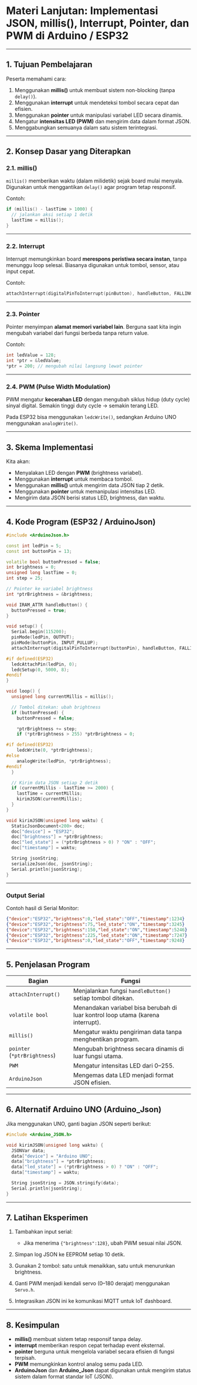 # Materi Lanjutan: Implementasi JSON, millis(), Interrupt, Pointer, dan PWM di Arduino / ESP32

---

## 1. Tujuan Pembelajaran

Peserta memahami cara:

1. Menggunakan **millis()** untuk membuat sistem non-blocking (tanpa `delay()`).
2. Menggunakan **interrupt** untuk mendeteksi tombol secara cepat dan efisien.
3. Menggunakan **pointer** untuk manipulasi variabel LED secara dinamis.
4. Mengatur **intensitas LED (PWM)** dan mengirim data dalam format JSON.
5. Menggabungkan semuanya dalam satu sistem terintegrasi.

---

## 2. Konsep Dasar yang Diterapkan

### 2.1. millis()

`millis()` memberikan waktu (dalam milidetik) sejak board mulai menyala.
Digunakan untuk menggantikan `delay()` agar program tetap responsif.

Contoh:

```cpp
if (millis() - lastTime > 1000) {
  // jalankan aksi setiap 1 detik
  lastTime = millis();
}
```

---

### 2.2. Interrupt

Interrupt memungkinkan board **merespons peristiwa secara instan**, tanpa menunggu loop selesai.
Biasanya digunakan untuk tombol, sensor, atau input cepat.

Contoh:

```cpp
attachInterrupt(digitalPinToInterrupt(pinButton), handleButton, FALLING);
```

---

### 2.3. Pointer

Pointer menyimpan **alamat memori variabel lain**.
Berguna saat kita ingin mengubah variabel dari fungsi berbeda tanpa return value.

Contoh:

```cpp
int ledValue = 128;
int *ptr = &ledValue;
*ptr = 200; // mengubah nilai langsung lewat pointer
```

---

### 2.4. PWM (Pulse Width Modulation)

PWM mengatur **kecerahan LED** dengan mengubah siklus hidup (duty cycle) sinyal digital.
Semakin tinggi duty cycle → semakin terang LED.

Pada ESP32 bisa menggunakan `ledcWrite()`, sedangkan Arduino UNO menggunakan `analogWrite()`.

---

## 3. Skema Implementasi

Kita akan:

* Menyalakan LED dengan **PWM** (brightness variabel).
* Menggunakan **interrupt** untuk membaca tombol.
* Menggunakan **millis()** untuk mengirim data JSON tiap 2 detik.
* Menggunakan **pointer** untuk memanipulasi intensitas LED.
* Mengirim data JSON berisi status LED, brightness, dan waktu.

---

## 4. Kode Program (ESP32 / ArduinoJson)

```cpp
#include <ArduinoJson.h>

const int ledPin = 5;
const int buttonPin = 13;

volatile bool buttonPressed = false;
int brightness = 0;
unsigned long lastTime = 0;
int step = 25;

// Pointer ke variabel brightness
int *ptrBrightness = &brightness;

void IRAM_ATTR handleButton() {
  buttonPressed = true;
}

void setup() {
  Serial.begin(115200);
  pinMode(ledPin, OUTPUT);
  pinMode(buttonPin, INPUT_PULLUP);
  attachInterrupt(digitalPinToInterrupt(buttonPin), handleButton, FALLING);

#if defined(ESP32)
  ledcAttachPin(ledPin, 0);
  ledcSetup(0, 5000, 8);
#endif
}

void loop() {
  unsigned long currentMillis = millis();

  // Tombol ditekan: ubah brightness
  if (buttonPressed) {
    buttonPressed = false;

    *ptrBrightness += step;
    if (*ptrBrightness > 255) *ptrBrightness = 0;

#if defined(ESP32)
    ledcWrite(0, *ptrBrightness);
#else
    analogWrite(ledPin, *ptrBrightness);
#endif
  }

  // Kirim data JSON setiap 2 detik
  if (currentMillis - lastTime >= 2000) {
    lastTime = currentMillis;
    kirimJSON(currentMillis);
  }
}

void kirimJSON(unsigned long waktu) {
  StaticJsonDocument<200> doc;
  doc["device"] = "ESP32";
  doc["brightness"] = *ptrBrightness;
  doc["led_state"] = (*ptrBrightness > 0) ? "ON" : "OFF";
  doc["timestamp"] = waktu;

  String jsonString;
  serializeJson(doc, jsonString);
  Serial.println(jsonString);
}
```

---

### Output Serial

Contoh hasil di Serial Monitor:

```json
{"device":"ESP32","brightness":0,"led_state":"OFF","timestamp":1234}
{"device":"ESP32","brightness":75,"led_state":"ON","timestamp":3245}
{"device":"ESP32","brightness":150,"led_state":"ON","timestamp":5246}
{"device":"ESP32","brightness":225,"led_state":"ON","timestamp":7247}
{"device":"ESP32","brightness":0,"led_state":"OFF","timestamp":9248}
```

---

## 5. Penjelasan Program

| Bagian                       | Fungsi                                                                          |
| ---------------------------- | ------------------------------------------------------------------------------- |
| `attachInterrupt()`          | Menjalankan fungsi `handleButton()` setiap tombol ditekan.                      |
| `volatile bool`              | Menandakan variabel bisa berubah di luar kontrol loop utama (karena interrupt). |
| `millis()`                   | Mengatur waktu pengiriman data tanpa menghentikan program.                      |
| `pointer` (`*ptrBrightness`) | Mengubah brightness secara dinamis di luar fungsi utama.                        |
| `PWM`                        | Mengatur intensitas LED dari 0–255.                                             |
| `ArduinoJson`                | Mengemas data LED menjadi format JSON efisien.                                  |

---

## 6. Alternatif Arduino UNO (Arduino_Json)

Jika menggunakan UNO, ganti bagian JSON seperti berikut:

```cpp
#include <Arduino_JSON.h>

void kirimJSON(unsigned long waktu) {
  JSONVar data;
  data["device"] = "Arduino UNO";
  data["brightness"] = *ptrBrightness;
  data["led_state"] = (*ptrBrightness > 0) ? "ON" : "OFF";
  data["timestamp"] = waktu;

  String jsonString = JSON.stringify(data);
  Serial.println(jsonString);
}
```

---

## 7. Latihan Eksperimen

1. Tambahkan input serial:

   * Jika menerima `{"brightness":128}`, ubah PWM sesuai nilai JSON.
2. Simpan log JSON ke EEPROM setiap 10 detik.
3. Gunakan 2 tombol: satu untuk menaikkan, satu untuk menurunkan brightness.
4. Ganti PWM menjadi kendali servo (0–180 derajat) menggunakan `Servo.h`.
5. Integrasikan JSON ini ke komunikasi MQTT untuk IoT dashboard.

---

## 8. Kesimpulan

* **millis()** membuat sistem tetap responsif tanpa delay.
* **interrupt** memberikan respon cepat terhadap event eksternal.
* **pointer** berguna untuk mengelola variabel secara efisien di fungsi terpisah.
* **PWM** memungkinkan kontrol analog semu pada LED.
* **ArduinoJson** dan **Arduino_Json** dapat digunakan untuk mengirim status sistem dalam format standar IoT (JSON).
